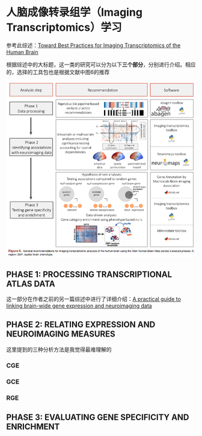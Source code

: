 # 人脑成像转录组学（Imaging Transcriptomics）学习

参考此综述：[Toward Best Practices for Imaging Transcriptomics of the Human Brain](https://linkinghub.elsevier.com/retrieve/pii/S0006322322017103)

根据综述中的大标题，这一类的研究可以分为以下**三个部分**，分别进行介绍。相应的，选择的工具包也是根据文献中图6的推荐

![工具包参考](Imaging_Transcriptomics-1.png)

## PHASE 1: PROCESSING TRANSCRIPTIONAL ATLAS DATA
这一部分在作者之前的另一篇综述中进行了详细介绍：[A practical guide to linking brain-wide gene expression and neuroimaging data](https://linkinghub.elsevier.com/retrieve/pii/S1053811919300114)

## PHASE 2: RELATING EXPRESSION AND NEUROIMAGING MEASURES
这里提到的三种分析方法是我觉得最难理解的

### CGE
### GCE
### RGE

## PHASE 3: EVALUATING GENE SPECIFICITY AND ENRICHMENT